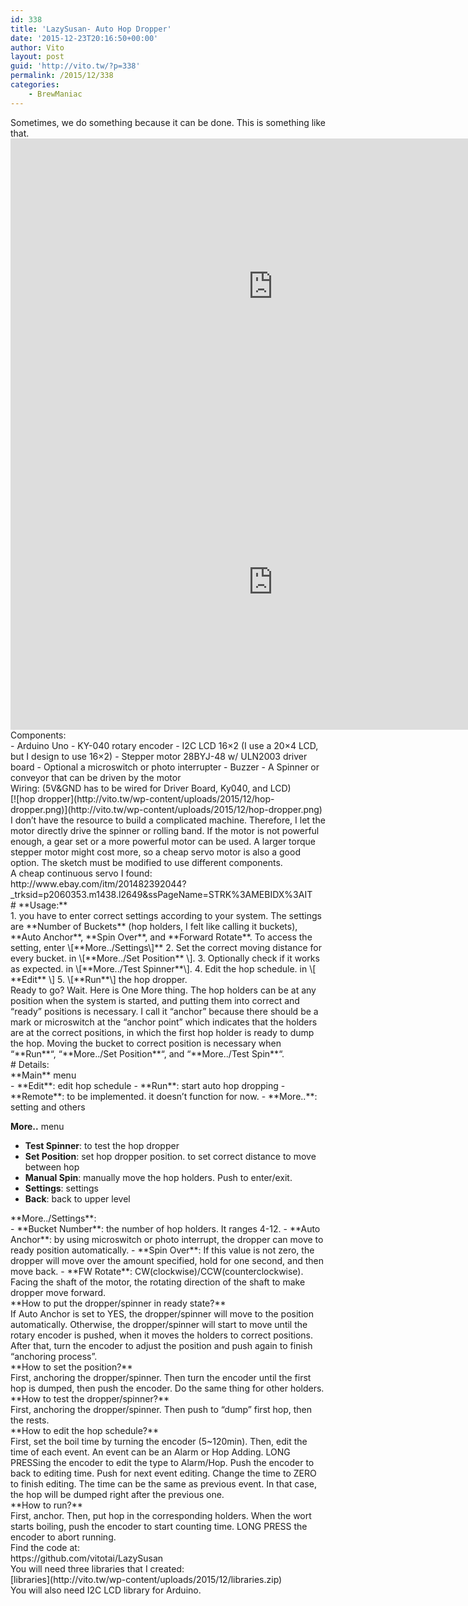 ```yaml
---
id: 338
title: 'LazySusan- Auto Hop Dropper'
date: '2015-12-23T20:16:50+00:00'
author: Vito
layout: post
guid: 'http://vito.tw/?p=338'
permalink: /2015/12/338
categories:
    - BrewManiac
---
```


<div> Sometimes, we do something because it can be done. This is something like that.</div><div></div><div></div><div><div class="jetpack-video-wrapper"><iframe allow="accelerometer; autoplay; encrypted-media; gyroscope; picture-in-picture" allowfullscreen="" frameborder="0" height="473" loading="lazy" src="https://www.youtube.com/embed/Q3FI-BXuH_0?feature=oembed" title="Hop Dropper V1" width="840"></iframe></div></div><div><div class="jetpack-video-wrapper"><iframe allow="accelerometer; autoplay; encrypted-media; gyroscope; picture-in-picture" allowfullscreen="" frameborder="0" height="473" loading="lazy" src="https://www.youtube.com/embed/WhqO-yYpklw?feature=oembed" title="Hop Dropper V2" width="840"></iframe></div></div><div></div><div>Components:</div>- Arduino Uno
- KY-040 rotary encoder
- I2C LCD 16×2 (I use a 20×4 LCD, but I design to use 16×2)
- Stepper motor 28BYJ-48 w/ ULN2003 driver board
- Optional a microswitch or photo interrupter
- Buzzer
- A Spinner or conveyor that can be driven by the motor

<div>Wiring: (5V&amp;GND has to be wired for Driver Board, Ky040, and LCD)</div><div>[![hop dropper](http://vito.tw/wp-content/uploads/2015/12/hop-dropper.png)](http://vito.tw/wp-content/uploads/2015/12/hop-dropper.png)</div><div></div><div>I don’t have the resource to build a complicated machine. Therefore, I let the motor directly drive the spinner or rolling band. If the motor is not powerful enough, a gear set or a more powerful motor can be used. A larger torque stepper motor might cost more, so a cheap servo motor is also a good option. The sketch must be modified to use different components.</div><div>A cheap continuous servo I found:</div><div>http://www.ebay.com/itm/201482392044?_trksid=p2060353.m1438.l2649&amp;ssPageName=STRK%3AMEBIDX%3AIT</div><div></div><div></div># **Usage:**

<div>1. you have to enter correct settings according to your system. The settings are **Number of Buckets** (hop holders, I felt like calling it buckets), **Auto Anchor**, **Spin Over**, and **Forward Rotate**. To access the setting, enter \[**More../Settings\]**
2. Set the correct moving distance for every bucket. in \[**More../Set Position** \].
3. Optionally check if it works as expected. in \[**More../Test Spinner**\].
4. Edit the hop schedule. in \[ **Edit** \]
5. \[**Run**\] the hop dropper.

</div><div>Ready to go? Wait. Here is One More thing. The hop holders can be at any position when the system is started, and putting them into correct and “ready” positions is necessary. I call it “anchor” because there should be a mark or microswitch at the “anchor point” which indicates that the holders are at the correct positions, in which the first hop holder is ready to dump the hop. Moving the bucket to correct position is necessary when “**Run**“, “**More../Set Position**“, and “**More../Test Spin**“.</div><div></div># Details:

<div>**Main** menu</div>- **Edit**: edit hop schedule
- **Run**: start auto hop dropping
- **Remote**: to be implemented. it doesn’t function for now.
- **More..**: setting and others

**More..** menu

- **Test Spinner**: to test the hop dropper
- **Set Position**: set hop dropper position. to set correct distance to move between hop
- **Manual Spin**: manually move the hop holders. Push to enter/exit.
- **Settings**: settings
- **Back**: back to upper level

<div>**More../Settings**:</div>- **Bucket Number**: the number of hop holders. It ranges 4-12.
- **Auto Anchor**: by using microswitch or photo interrupt, the dropper can move to ready position automatically.
- **Spin Over**: If this value is not zero, the dropper will move over the amount specified, hold for one second, and then move back.
- **FW Rotate**: CW(clockwise)/CCW(counterclockwise). Facing the shaft of the motor, the rotating direction of the shaft to make dropper move forward.

<div>**How to put the dropper/spinner in ready state?**</div><div>If Auto Anchor is set to YES, the dropper/spinner will move to the position automatically. Otherwise, the dropper/spinner will start to move until the rotary encoder is pushed, when it moves the holders to correct positions. After that, turn the encoder to adjust the position and push again to finish “anchoring process”.</div><div></div><div>**How to set the position?**</div><div>First, anchoring the dropper/spinner. Then turn the encoder until the first hop is dumped, then push the encoder. Do the same thing for other holders.</div><div></div><div>**How to test the dropper/spinner?**</div><div>First, anchoring the dropper/spinner. Then push to “dump” first hop, then the rests.</div><div></div><div>**How to edit the hop schedule?**</div><div>First, set the boil time by turning the encoder (5~120min). Then, edit the time of each event. An event can be an Alarm or Hop Adding. LONG PRESSing the encoder to edit the type to Alarm/Hop. Push the encoder to back to editing time. Push for next event editing. Change the time to ZERO to finish editing. The time can be the same as previous event. In that case, the hop will be dumped right after the previous one.</div><div></div><div>**How to run?**</div><div> First, anchor. Then, put hop in the corresponding holders. When the wort starts boiling, push the encoder to start counting time. LONG PRESS the encoder to abort running.</div><div></div><div></div><div>Find the code at:</div><div>https://github.com/vitotai/LazySusan</div><div>You will need three libraries that I created:</div><div>[libraries](http://vito.tw/wp-content/uploads/2015/12/libraries.zip)</div><div>You will also need I2C LCD library for Arduino.</div><div></div>